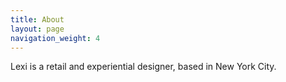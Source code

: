 ```yaml
---
title: About
layout: page
navigation_weight: 4
---
```


Lexi is a retail and experiential designer, based in New York City.
